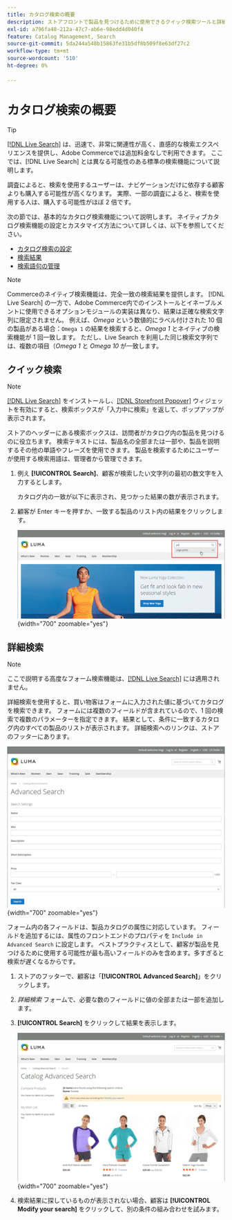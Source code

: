 ```yaml
---
title: カタログ検索の概要
description: ストアフロントで製品を見つけるために使用できるクイック検索ツールと詳細検索ツールについて説明します。
exl-id: a796fa48-212a-47c7-ab6e-98edd4d040f4
feature: Catalog Management, Search
source-git-commit: 5da244a548b15863fe31b5df8b509f8e63df27c2
workflow-type: tm+mt
source-wordcount: '510'
ht-degree: 0%

---
```


# カタログ検索の概要

>[!TIP]
>
>[[!DNL Live Search]](https://experienceleague.adobe.com/docs/commerce/live-search/overview.html?lang=ja) は、迅速で、非常に関連性が高く、直感的な検索エクスペリエンスを提供し、Adobe Commerceでは追加料金なしで利用できます。 ここでは、[!DNL Live Search] とは異なる可能性のある標準の検索機能について説明します。

調査によると、検索を使用するユーザーは、ナビゲーションだけに依存する顧客よりも購入する可能性が高くなります。 実際、一部の調査によると、検索を使用する人は、購入する可能性がほぼ 2 倍です。

次の節では、基本的なカタログ検索機能について説明します。 ネイティブカタログ検索機能の設定とカスタマイズ方法について詳しくは、以下を参照してください。

- [カタログ検索の設定](search-configuration.md)
- [検索結果](search-results.md)
- [検索語句の管理](search-terms.md)

>[!NOTE]
>
>Commerceのネイティブ検索機能は、完全一致の検索結果を提供します。 [!DNL Live Search] の一方で、Adobe Commerce内でのインストールとイネーブルメントに使用できるオプションモジュールの実装は異なり、結果は正確な検索文字列に限定されません。 例えば、_Omega_ という数値的にラベル付けされた 10 個の製品がある場合：`Omega 1` の結果を検索すると、_Omega 1_ とネイティブの検索機能が 1 回一致します。 ただし、Live Search を利用した同じ検索文字列では、複数の項目（_Omega 1_ と _Omega 10_ が一致します。

## クイック検索

>[!NOTE]
>
>[[!DNL Live Search]](https://experienceleague.adobe.com/ja/docs/commerce/live-search/overview) をインストールし、[[!DNL Storefront Popover]](https://experienceleague.adobe.com/ja/docs/commerce/live-search/live-search-storefront/storefront-popover) ウィジェットを有効にすると、検索ボックスが「入力中に検索」を返して、ポップアップが表示されます。

ストアのヘッダーにある検索ボックスは、訪問者がカタログ内の製品を見つけるのに役立ちます。 検索テキストには、製品名の全部または一部や、製品を説明するその他の単語やフレーズを使用できます。 製品を検索するためにユーザーが使用する検索用語は、管理者から管理できます。

1. 例え **[!UICONTROL Search]**、顧客が検索したい文字列の最初の数文字を入力するとします。

   カタログ内の一致が以下に表示され、見つかった結果の数が表示されます。

1. 顧客が Enter キーを押すか、一致する製品のリスト内の結果をクリックします。

   ![&#x200B; 検索 &#x200B;](./assets/storefront-search-box.png){width="700" zoomable="yes"}

## 詳細検索

>[!NOTE]
>
>ここで説明する高度なフォーム検索機能は、[[!DNL Live Search]](https://experienceleague.adobe.com/docs/commerce/live-search/overview.html?lang=ja) には適用されません。

詳細検索を使用すると、買い物客はフォームに入力された値に基づいてカタログを検索できます。 フォームには複数のフィールドが含まれているので、1 回の検索で複数のパラメーターを指定できます。 結果として、条件に一致するカタログ内のすべての製品のリストが表示されます。 詳細検索へのリンクは、ストアのフッターにあります。

![&#x200B; 詳細検索 &#x200B;](./assets/storefront-search-advanced.png){width="700" zoomable="yes"}

フォーム内の各フィールドは、製品カタログの属性に対応しています。 フィールドを追加するには、属性のフロントエンドのプロパティを `Include in Advanced Search` に設定します。 ベストプラクティスとして、顧客が製品を見つけるために使用する可能性が最も高いフィールドのみを含めます。多すぎると検索が遅くなるからです。

1. ストアのフッターで、顧客は「**[!UICONTROL Advanced Search]**」をクリックします。

1. _詳細検索_ フォームで、必要な数のフィールドに値の全部または一部を追加します。

1. **[!UICONTROL Search]** をクリックして結果を表示します。

   ![&#x200B; 検索結果 &#x200B;](./assets/storefront-search-advanced-results-modify.png){width="700" zoomable="yes"}

1. 検索結果に探しているものが表示されない場合、顧客は **[!UICONTROL Modify your search]** をクリックして、別の条件の組み合わせを試みます。
